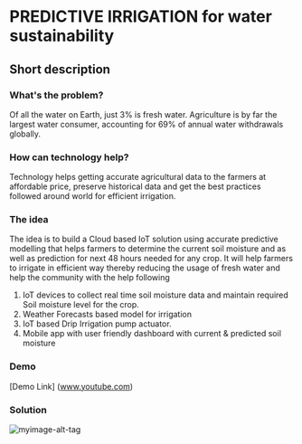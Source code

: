 # PREDICTIVE IRRIGATION for water sustainability

## Short description

### What's the problem?
  Of all the water on Earth, just 3% is fresh water. Agriculture is by far the largest water consumer, accounting for 69% of annual water withdrawals globally. ​

### How can technology help?
  Technology helps getting accurate agricultural data to the farmers at affordable price, preserve historical data and get the best practices followed around world for efficient irrigation.
  
### The idea
  The idea is to build a Cloud based IoT  solution using accurate predictive modelling that helps farmers to determine the current soil moisture and as well as prediction for next 48 hours needed for any crop. It will help farmers to irrigate in efficient way thereby  reducing the usage of fresh water and help the community with the help following
  
  1. IoT devices to collect real time soil moisture data and maintain required Soil moisture level for the crop.
  2. Weather Forecasts based model for irrigation
  3. IoT based Drip Irrigation pump actuator.
  4. Mobile app with user friendly dashboard with current & predicted soil moisture


 ### Demo
 [Demo Link] (www.youtube.com)
 
 ### Solution 
 
 ![myimage-alt-tag](C:\Users\vkumar\Desktop\call4code\solutionArchitecture.png)
